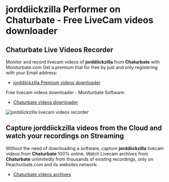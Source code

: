 # jorddiickzilla Performer on Chaturbate - Free LiveCam videos downloader

## Chaturbate Live Videos Recorder

Monitor and record livecam videos of **jorddiickzilla** from **Chaturbate** with Moniturbate.com
Get a premium trial for free by just and only registering with your Email address:
* [jorddiickzilla Premium videos downloader](https://moniturbate.com/request-demo-licence-key.html)

Free livecam videos downloader - Moniturbate Software:
* [Chaturbate videos downloader](https://moniturbate.com/moniturbate-download-software.html)

![jorddiickzilla livecam videos recorder](https://peachurnet.com/templates/moniturbate-software.png)


## Capture jorddiickzilla videos from the Cloud and watch your recordings on Streaming

Without the need of downloading a software, capture **jorddiickzilla** livecam videos from **Chaturbate** 100% online.
Watch Livecam archives from **Chaturbate** unlimitedly from thousands of existing recordings, only on Peachurbate.com and its websites network:
* [Chaturbate videos archives](https://peachurnet.com/)